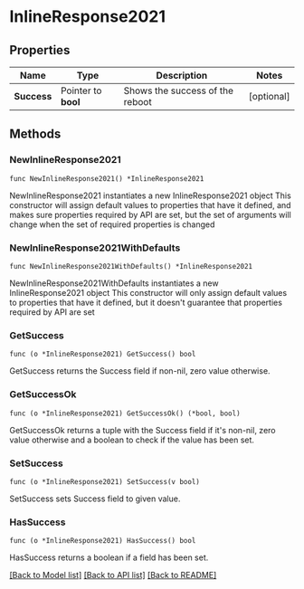 # InlineResponse2021

## Properties

Name | Type | Description | Notes
------------ | ------------- | ------------- | -------------
**Success** | Pointer to **bool** | Shows the success of the reboot | [optional] 

## Methods

### NewInlineResponse2021

`func NewInlineResponse2021() *InlineResponse2021`

NewInlineResponse2021 instantiates a new InlineResponse2021 object
This constructor will assign default values to properties that have it defined,
and makes sure properties required by API are set, but the set of arguments
will change when the set of required properties is changed

### NewInlineResponse2021WithDefaults

`func NewInlineResponse2021WithDefaults() *InlineResponse2021`

NewInlineResponse2021WithDefaults instantiates a new InlineResponse2021 object
This constructor will only assign default values to properties that have it defined,
but it doesn't guarantee that properties required by API are set

### GetSuccess

`func (o *InlineResponse2021) GetSuccess() bool`

GetSuccess returns the Success field if non-nil, zero value otherwise.

### GetSuccessOk

`func (o *InlineResponse2021) GetSuccessOk() (*bool, bool)`

GetSuccessOk returns a tuple with the Success field if it's non-nil, zero value otherwise
and a boolean to check if the value has been set.

### SetSuccess

`func (o *InlineResponse2021) SetSuccess(v bool)`

SetSuccess sets Success field to given value.

### HasSuccess

`func (o *InlineResponse2021) HasSuccess() bool`

HasSuccess returns a boolean if a field has been set.


[[Back to Model list]](../README.md#documentation-for-models) [[Back to API list]](../README.md#documentation-for-api-endpoints) [[Back to README]](../README.md)


